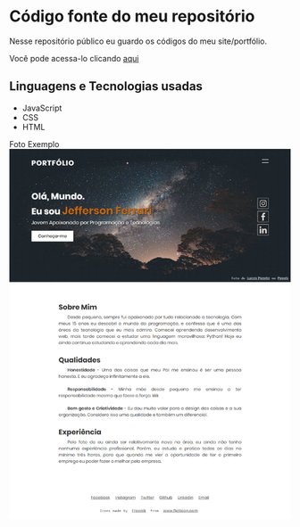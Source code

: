 # Código fonte do meu repositório


Nesse repositório público eu guardo os códigos do meu site/portfólio.

Você pode acessa-lo clicando [aqui](https://jefferson-calmon.github.io/portfolio/)

## Linguagens e Tecnologias usadas

* JavaScript
* CSS
* HTML



Foto Exemplo
<img src="img/site.png" align="center">